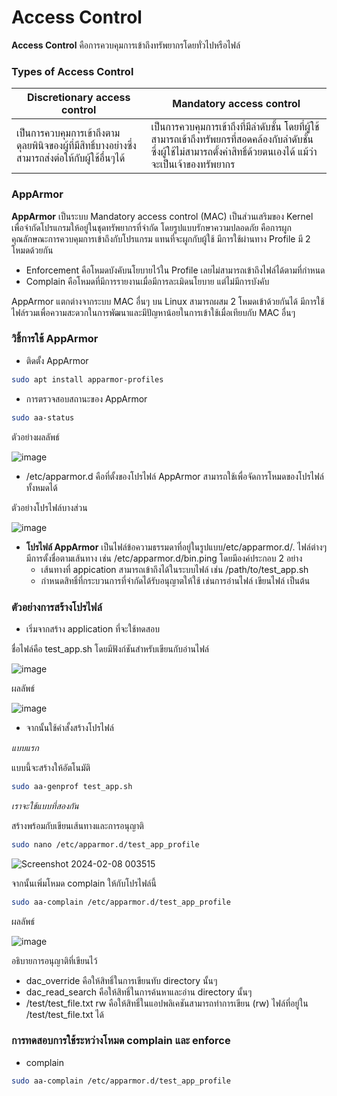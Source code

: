# Access Control
  **Access Control** คือการควบคุมการเข้าถึงทรัพยากรโดยทั่วไปหรือไฟล์
### Types of Access Control
Discretionary access control | Mandatory access control
------- | ------- |
เป็นการควบคุมการเข้าถึงตามดุลยพินิจของผู้ที่มีสิทธิ์บางอย่างซึ่งสามารถส่งต่อให้กับผู้ใช้อื่นๆได้ | เป็นการควบคุมการเข้าถึงที่มีลำดับชั้น โดยที่ผู้ใช้สามารถเข้าถึงทรัพยกรที่สอดคล้องกับลำดับชั้น ซึ่งผู้ใช้ไม่สามารถตั้งค่าสิทธิ์ด้วยตนเองได้ แม้ว่าจะเป็นเจ้าของทรัพยากร |
### AppArmor
 **AppArmor** เป็นระบบ Mandatory access control (MAC) เป็นส่วนเสริมของ Kernel เพื่อจำกัดโปรแกรมให้อยู่ในชุดทรัพยากรที่จำกัด โดยรูปแบบรักษาความปลอดภัย คือการผูกคุณลักษณะการควบคุมการเข้าถึงกับโปรแกรม แทนที่จะผูกกับผู้ใช้ มีการใช้ผ่านทาง Profile มี 2 โหมดด้วยกัน
* Enforcement คือโหมดบังคับนโยบายไว้ใน Profile เลยไม่สามารถเข้าถึงไฟล์ได้ตามที่กำหนด
* Complain คือโหมดที่มีการรายงานเมื่อมีการละเมิดนโยบาย แต่ไม่มีการบังคับ

AppArmor แตกต่างจากระบบ MAC อื่นๆ บน Linux สามารถผสม 2 โหมดเข้าด้วยกันได้ มีการใช้ไฟล์รวมเพื่อความสะดวกในการพัฒนาและมีปัญหาน้อยในการเข้าใช้เมื่อเทียบกับ MAC อื่นๆ
### วิธิ้การใช้ AppArmor
* ติดตั้ง AppArmor

``` Bash
sudo apt install apparmor-profiles
```
* การตรวจสอบสถานะของ AppArmor

``` Bash
sudo aa-status
```
ตัวอย่างผลลัพธ์

![image](https://github.com/Piyanut012/User-Access-Management-3/assets/110012203/d6b9205e-1490-4233-842c-1d7311a78cd8)
* /etc/apparmor.d คือที่ตั้งของโปรไฟล์ AppArmor สามารถใช้เพื่อจัดการโหมดของโปรไฟล์ทั้งหมดได้

ตัวอย่างโปรไฟล์บางส่วน

![image](https://github.com/Piyanut012/User-Access-Management-3/assets/110012203/5e3384ad-fba2-47be-ac42-cd33ccbdff6d)

* **โปรไฟล์ AppArmor** เป็นไฟล์ข้อความธรรมดาที่อยู่ในรูปแบบ/etc/apparmor.d/. ไฟล์ต่างๆ มีการตั้งชื่อตามเส้นทาง 
 เช่น /etc/apparmor.d/bin.ping โดยมีองค์ประกอบ 2 อย่าง
    * เส้นทางที่ appication สามารถเข้าถึงได้ในระบบไฟล์ เช่น /path/to/test_app.sh
    * กำหนดสิทธิ์ที่กระบวนการที่จำกัดได้รับอนุญาตให้ใช้ เช่นการอ่านไฟล์ เขียนไฟล์ เป็นต้น

### ตัวอย่างการสร้างโปรไฟล์
* เริ่มจากสร้าง application ที่จะใช้ทดสอบ

ชื่อไฟล์คือ test_app.sh โดยมีฟังก์ชันสำหรับเขียนกับอ่านไฟล์
 
![image](https://github.com/Piyanut012/User-Access-Management-3/assets/110012203/b1831dd6-849a-4c5b-ad1b-50682b8eaac5)

ผลลัพธ์

![image](https://github.com/Piyanut012/User-Access-Management-3/assets/110012203/b726b8f1-9d18-4642-b02b-c880058eaca2)

* จากนั้นใช้คำสั้งสร้างโปรไฟล์

_แบบแรก_

แบบนี้จะสร้างให้อัตโนมัติ

``` Bash
sudo aa-genprof test_app.sh
```

_เราจะใช้แบบที่สองกัน_

สร้างพร้อมกับเขียนเส้นทางและการอนุญาติ

``` Bash
sudo nano /etc/apparmor.d/test_app_profile
```

![Screenshot 2024-02-08 003515](https://github.com/Piyanut012/User-Access-Management-3/assets/110012203/2f011331-630b-46f9-a737-e759e2aa6b34)

จากนั้นเพิ่มโหมด complain ให้กับโปรไฟล์นี้

``` Bash
sudo aa-complain /etc/apparmor.d/test_app_profile
```

ผลลัพธ์

![image](https://github.com/Piyanut012/User-Access-Management-3/assets/110012203/3ef30b7b-cdf1-4dfe-a45a-b2d465989be8)

อธิบายการอนุญาติที่เขียนไว้
* dac_override คือให้สิทธิ์ในการเขียนทับ directory นั้นๆ
* dac_read_search คือให้สิทธิ์ในการค้นหาและอ่าน directory นั้นๆ
* /test/test_file.txt rw คือให้สิทธิ์ในแอปพลิเคชันสามารถทำการเขียน (rw) ไฟล์ที่อยู่ใน /test/test_file.txt ได้

### การทดสอบการใช้ระหว่างโหมด complain และ enforce
* complain

``` Bash
sudo aa-complain /etc/apparmor.d/test_app_profile
```











































